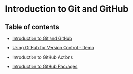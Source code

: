 # Introduction to Git and GitHub

## Table of contents

* [Introduction to Git and GitHub](docs/1_intro.md)

* [Using GitHub for Version Control - Demo](docs/2_demo.md)

* [Introduction to GitHub Actions](docs/3_actions.md)

* [Introduction to GitHub Packages](docs/4_packages.md)






